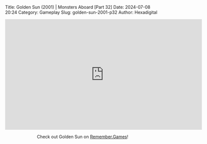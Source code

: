Title: Golden Sun (2001) | Monsters Aboard [Part 32]
Date: 2024-07-08 20:24
Category: Gameplay
Slug: golden-sun-2001-p32
Author: Hexadigital

<center><iframe src="https://www.youtube.com/embed/M2F1T_zpl0Q?feature=oembed" allow="accelerometer; autoplay; encrypted-media; gyroscope; picture-in-picture" width="640" height="360" frameborder="0"></iframe>

Check out Golden Sun on [Remember.Games](https://remember.games/game/3374/golden-sun/)!</center>